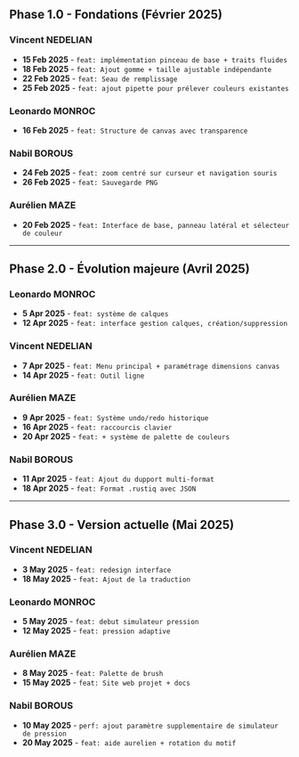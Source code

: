 ## Phase 1.0 - Fondations (Février 2025)

### Vincent NEDELIAN
- **15 Feb 2025** - `feat: implémentation pinceau de base + traits fluides`
- **18 Feb 2025** - `feat: Ajout gomme + taille ajustable indépendante`
- **22 Feb 2025** - `feat: Seau de remplissage`
- **25 Feb 2025** - `feat: ajout pipette pour prélever couleurs existantes`

### Leonardo MONROC
- **16 Feb 2025** - `feat: Structure de canvas avec transparence`

### Nabil BOROUS
- **24 Feb 2025** - `feat: zoom centré sur curseur et navigation souris`
- **26 Feb 2025** - `feat: Sauvegarde PNG`

### Aurélien MAZE
- **20 Feb 2025** - `feat: Interface de base, panneau latéral et sélecteur de couleur`

---

## Phase 2.0 - Évolution majeure (Avril 2025)

### Leonardo MONROC
- **5 Apr 2025** - `feat: système de calques `
- **12 Apr 2025** - `feat: interface gestion calques, création/suppression`

### Vincent NEDELIAN
- **7 Apr 2025** - `feat: Menu principal + paramétrage dimensions canvas`
- **14 Apr 2025** - `feat: Outil ligne`

### Aurélien MAZE
- **9 Apr 2025** - `feat: Système undo/redo historique`
- **16 Apr 2025** - `feat: raccourcis clavier`
- **20 Apr 2025** - `feat: + système de palette de couleurs`

### Nabil BOROUS
- **11 Apr 2025** - `feat: Ajout du dupport multi-format`
- **18 Apr 2025** - `feat: Format .rustiq avec JSON`

---

## Phase 3.0 - Version actuelle (Mai 2025)

### Vincent NEDELIAN
- **3 May 2025** - `feat: redesign interface`
- **18 May 2025** - `feat: Ajout de la traduction`

### Leonardo MONROC
- **5 May 2025** - `feat: debut simulateur pression`
- **12 May 2025** - `feat: pression adaptive`

### Aurélien MAZE
- **8 May 2025** - `feat: Palette de brush `
- **15 May 2025** - `feat: Site web projet + docs`

### Nabil BOROUS
- **10 May 2025** - `perf: ajout paramètre supplementaire de simulateur de pression`
- **20 May 2025** - `feat: aide aurelien + rotation du motif`
